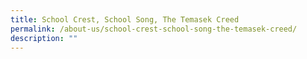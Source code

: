```yaml
---
title: School Crest, School Song, The Temasek Creed
permalink: /about-us/school-crest-school-song-the-temasek-creed/
description: ""
---
```

